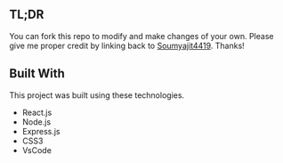 ## TL;DR

You can fork this repo to modify and make changes of your own. Please give me proper credit by linking back to [Soumyajit4419](https://github.com/soumyajit4419/Portfolio). Thanks!


## Built With

This project was built using these technologies.

- React.js
- Node.js
- Express.js
- CSS3
- VsCode

